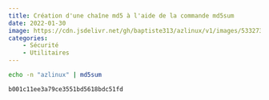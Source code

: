 ```yaml
---
title: Création d'une chaîne md5 à l'aide de la commande md5sum
date: 2022-01-30
image: https://cdn.jsdelivr.net/gh/baptiste313/azlinux/v1/images/5332738/raw.webp
categories:
    - Sécurité
    - Utilitaires
--- 
```


```bash
echo -n "azlinux" | md5sum
```

```bash
b001c11ee3a79ce3551bd5618bdc51fd
```
